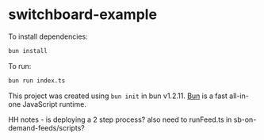 # switchboard-example

To install dependencies:

```bash
bun install
```

To run:

```bash
bun run index.ts
```

This project was created using `bun init` in bun v1.2.11. [Bun](https://bun.sh) is a fast all-in-one JavaScript runtime.


HH notes - is deploying a 2 step process? also need to runFeed.ts in sb-on-demand-feeds/scripts?